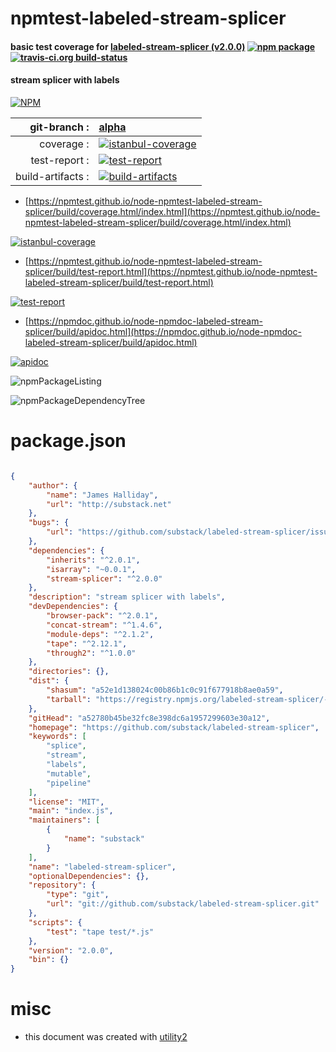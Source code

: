 # npmtest-labeled-stream-splicer

#### basic test coverage for  [labeled-stream-splicer (v2.0.0)](https://github.com/substack/labeled-stream-splicer)  [![npm package](https://img.shields.io/npm/v/npmtest-labeled-stream-splicer.svg?style=flat-square)](https://www.npmjs.org/package/npmtest-labeled-stream-splicer) [![travis-ci.org build-status](https://api.travis-ci.org/npmtest/node-npmtest-labeled-stream-splicer.svg)](https://travis-ci.org/npmtest/node-npmtest-labeled-stream-splicer)

#### stream splicer with labels

[![NPM](https://nodei.co/npm/labeled-stream-splicer.png?downloads=true&downloadRank=true&stars=true)](https://www.npmjs.com/package/labeled-stream-splicer)

| git-branch : | [alpha](https://github.com/npmtest/node-npmtest-labeled-stream-splicer/tree/alpha)|
|--:|:--|
| coverage : | [![istanbul-coverage](https://npmtest.github.io/node-npmtest-labeled-stream-splicer/build/coverage.badge.svg)](https://npmtest.github.io/node-npmtest-labeled-stream-splicer/build/coverage.html/index.html)|
| test-report : | [![test-report](https://npmtest.github.io/node-npmtest-labeled-stream-splicer/build/test-report.badge.svg)](https://npmtest.github.io/node-npmtest-labeled-stream-splicer/build/test-report.html)|
| build-artifacts : | [![build-artifacts](https://npmtest.github.io/node-npmtest-labeled-stream-splicer/glyphicons_144_folder_open.png)](https://github.com/npmtest/node-npmtest-labeled-stream-splicer/tree/gh-pages/build)|

- [https://npmtest.github.io/node-npmtest-labeled-stream-splicer/build/coverage.html/index.html](https://npmtest.github.io/node-npmtest-labeled-stream-splicer/build/coverage.html/index.html)

[![istanbul-coverage](https://npmtest.github.io/node-npmtest-labeled-stream-splicer/build/screenCapture.buildCi.browser.%252Ftmp%252Fbuild%252Fcoverage.lib.html.png)](https://npmtest.github.io/node-npmtest-labeled-stream-splicer/build/coverage.html/index.html)

- [https://npmtest.github.io/node-npmtest-labeled-stream-splicer/build/test-report.html](https://npmtest.github.io/node-npmtest-labeled-stream-splicer/build/test-report.html)

[![test-report](https://npmtest.github.io/node-npmtest-labeled-stream-splicer/build/screenCapture.buildCi.browser.%252Ftmp%252Fbuild%252Ftest-report.html.png)](https://npmtest.github.io/node-npmtest-labeled-stream-splicer/build/test-report.html)

- [https://npmdoc.github.io/node-npmdoc-labeled-stream-splicer/build/apidoc.html](https://npmdoc.github.io/node-npmdoc-labeled-stream-splicer/build/apidoc.html)

[![apidoc](https://npmdoc.github.io/node-npmdoc-labeled-stream-splicer/build/screenCapture.buildCi.browser.%252Ftmp%252Fbuild%252Fapidoc.html.png)](https://npmdoc.github.io/node-npmdoc-labeled-stream-splicer/build/apidoc.html)

![npmPackageListing](https://npmtest.github.io/node-npmtest-labeled-stream-splicer/build/screenCapture.npmPackageListing.svg)

![npmPackageDependencyTree](https://npmtest.github.io/node-npmtest-labeled-stream-splicer/build/screenCapture.npmPackageDependencyTree.svg)



# package.json

```json

{
    "author": {
        "name": "James Halliday",
        "url": "http://substack.net"
    },
    "bugs": {
        "url": "https://github.com/substack/labeled-stream-splicer/issues"
    },
    "dependencies": {
        "inherits": "^2.0.1",
        "isarray": "~0.0.1",
        "stream-splicer": "^2.0.0"
    },
    "description": "stream splicer with labels",
    "devDependencies": {
        "browser-pack": "^2.0.1",
        "concat-stream": "^1.4.6",
        "module-deps": "^2.1.2",
        "tape": "^2.12.1",
        "through2": "^1.0.0"
    },
    "directories": {},
    "dist": {
        "shasum": "a52e1d138024c00b86b1c0c91f677918b8ae0a59",
        "tarball": "https://registry.npmjs.org/labeled-stream-splicer/-/labeled-stream-splicer-2.0.0.tgz"
    },
    "gitHead": "a52780b45be32fc8e398dc6a1957299603e30a12",
    "homepage": "https://github.com/substack/labeled-stream-splicer",
    "keywords": [
        "splice",
        "stream",
        "labels",
        "mutable",
        "pipeline"
    ],
    "license": "MIT",
    "main": "index.js",
    "maintainers": [
        {
            "name": "substack"
        }
    ],
    "name": "labeled-stream-splicer",
    "optionalDependencies": {},
    "repository": {
        "type": "git",
        "url": "git://github.com/substack/labeled-stream-splicer.git"
    },
    "scripts": {
        "test": "tape test/*.js"
    },
    "version": "2.0.0",
    "bin": {}
}
```



# misc
- this document was created with [utility2](https://github.com/kaizhu256/node-utility2)
